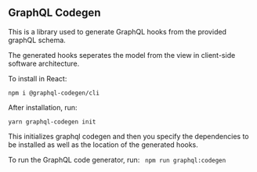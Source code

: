 ## GraphQL Codegen

This is a library used to generate GraphQL hooks from the provided graphQL schema.

The generated hooks seperates the model from the view in client-side software architecture. 

To install in React: 

`npm i @graphql-codegen/cli`

After installation, run:

`yarn graphql-codegen init`

This initializes graphql codegen and then you specify the dependencies to be installed as well as the location of the generated hooks.

To run the GraphQL code generator, run: ``` npm run graphql:codegen```
